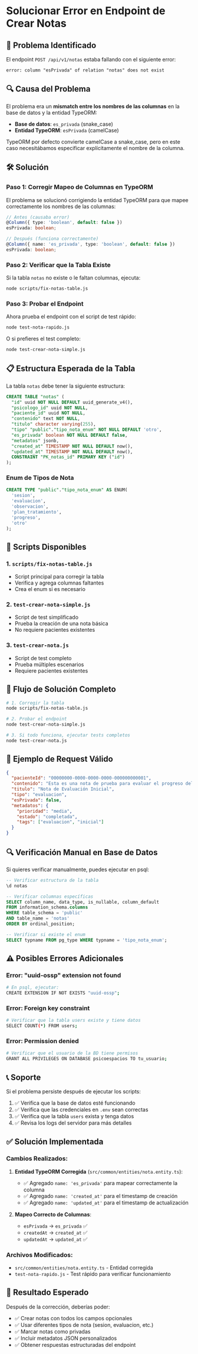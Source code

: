 # Solucionar Error en Endpoint de Crear Notas

## 🚨 Problema Identificado

El endpoint `POST /api/v1/notas` estaba fallando con el siguiente error:

```
error: column "esPrivada" of relation "notas" does not exist
```

## 🔍 Causa del Problema

El problema era un **mismatch entre los nombres de las columnas** en la base de datos y la entidad TypeORM:

- **Base de datos**: `es_privada` (snake_case)
- **Entidad TypeORM**: `esPrivada` (camelCase)

TypeORM por defecto convierte camelCase a snake_case, pero en este caso necesitábamos especificar explícitamente el nombre de la columna.

## 🛠️ Solución

### **Paso 1: Corregir Mapeo de Columnas en TypeORM**

El problema se solucionó corrigiendo la entidad TypeORM para que mapee correctamente los nombres de las columnas:

```typescript
// Antes (causaba error)
@Column({ type: 'boolean', default: false })
esPrivada: boolean;

// Después (funciona correctamente)
@Column({ name: 'es_privada', type: 'boolean', default: false })
esPrivada: boolean;
```

### **Paso 2: Verificar que la Tabla Existe**

Si la tabla `notas` no existe o le faltan columnas, ejecuta:

```bash
node scripts/fix-notas-table.js
```

### **Paso 3: Probar el Endpoint**

Ahora prueba el endpoint con el script de test rápido:

```bash
node test-nota-rapido.js
```

O si prefieres el test completo:

```bash
node test-crear-nota-simple.js
```

## 📋 Estructura Esperada de la Tabla

La tabla `notas` debe tener la siguiente estructura:

```sql
CREATE TABLE "notas" (
  "id" uuid NOT NULL DEFAULT uuid_generate_v4(),
  "psicologo_id" uuid NOT NULL,
  "paciente_id" uuid NOT NULL,
  "contenido" text NOT NULL,
  "titulo" character varying(255),
  "tipo" "public"."tipo_nota_enum" NOT NULL DEFAULT 'otro',
  "es_privada" boolean NOT NULL DEFAULT false,
  "metadatos" jsonb,
  "created_at" TIMESTAMP NOT NULL DEFAULT now(),
  "updated_at" TIMESTAMP NOT NULL DEFAULT now(),
  CONSTRAINT "PK_notas_id" PRIMARY KEY ("id")
);
```

### **Enum de Tipos de Nota**

```sql
CREATE TYPE "public"."tipo_nota_enum" AS ENUM(
  'sesion',
  'evaluacion', 
  'observacion',
  'plan_tratamiento',
  'progreso',
  'otro'
);
```

## 🔧 Scripts Disponibles

### **1. `scripts/fix-notas-table.js`**
- Script principal para corregir la tabla
- Verifica y agrega columnas faltantes
- Crea el enum si es necesario

### **2. `test-crear-nota-simple.js`**
- Script de test simplificado
- Prueba la creación de una nota básica
- No requiere pacientes existentes

### **3. `test-crear-nota.js`**
- Script de test completo
- Prueba múltiples escenarios
- Requiere pacientes existentes

## 🚀 Flujo de Solución Completo

```bash
# 1. Corregir la tabla
node scripts/fix-notas-table.js

# 2. Probar el endpoint
node test-crear-nota-simple.js

# 3. Si todo funciona, ejecutar tests completos
node test-crear-nota.js
```

## 📝 Ejemplo de Request Válido

```json
{
  "pacienteId": "00000000-0000-0000-0000-000000000001",
  "contenido": "Esta es una nota de prueba para evaluar el progreso del paciente.",
  "titulo": "Nota de Evaluación Inicial",
  "tipo": "evaluacion",
  "esPrivada": false,
  "metadatos": {
    "prioridad": "media",
    "estado": "completada",
    "tags": ["evaluacion", "inicial"]
  }
}
```

## 🔍 Verificación Manual en Base de Datos

Si quieres verificar manualmente, puedes ejecutar en psql:

```sql
-- Verificar estructura de la tabla
\d notas

-- Verificar columnas específicas
SELECT column_name, data_type, is_nullable, column_default
FROM information_schema.columns 
WHERE table_schema = 'public' 
AND table_name = 'notas'
ORDER BY ordinal_position;

-- Verificar si existe el enum
SELECT typname FROM pg_type WHERE typname = 'tipo_nota_enum';
```

## ⚠️ Posibles Errores Adicionales

### **Error: "uuid-ossp" extension not found**
```bash
# En psql, ejecutar:
CREATE EXTENSION IF NOT EXISTS "uuid-ossp";
```

### **Error: Foreign key constraint**
```bash
# Verificar que la tabla users existe y tiene datos
SELECT COUNT(*) FROM users;
```

### **Error: Permission denied**
```bash
# Verificar que el usuario de la BD tiene permisos
GRANT ALL PRIVILEGES ON DATABASE psicoespacios TO tu_usuario;
```

## 📞 Soporte

Si el problema persiste después de ejecutar los scripts:

1. ✅ Verifica que la base de datos esté funcionando
2. ✅ Verifica que las credenciales en `.env` sean correctas
3. ✅ Verifica que la tabla `users` exista y tenga datos
4. ✅ Revisa los logs del servidor para más detalles

## ✅ Solución Implementada

### **Cambios Realizados**:

1. **Entidad TypeORM Corregida** (`src/common/entities/nota.entity.ts`):
   - ✅ Agregado `name: 'es_privada'` para mapear correctamente la columna
   - ✅ Agregado `name: 'created_at'` para el timestamp de creación
   - ✅ Agregado `name: 'updated_at'` para el timestamp de actualización

2. **Mapeo Correcto de Columnas**:
   - `esPrivada` → `es_privada` ✅
   - `createdAt` → `created_at` ✅
   - `updatedAt` → `updated_at` ✅

### **Archivos Modificados**:
- `src/common/entities/nota.entity.ts` - Entidad corregida
- `test-nota-rapido.js` - Test rápido para verificar funcionamiento

## 🎯 Resultado Esperado

Después de la corrección, deberías poder:

- ✅ Crear notas con todos los campos opcionales
- ✅ Usar diferentes tipos de nota (sesion, evaluacion, etc.)
- ✅ Marcar notas como privadas
- ✅ Incluir metadatos JSON personalizados
- ✅ Obtener respuestas estructuradas del endpoint 